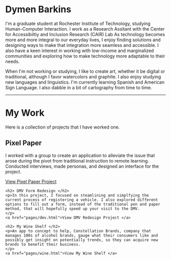 
<html lang="en">
<head>
    <meta charset="UTF-8">
    <meta name="viewport" content="width=device-width, initial-scale=1.0">
    <title>Dymen Barkins</title>
</head>
<body>
    <h1>Dymen Barkins</h1>
    <p>
        I'm a graduate student at Rochester Institute of Technology, studying Human-Computer Interaction. I work as a Research Assitant with the Center for Accessibiltiy and Inclusion Research (CAIR) Lab  As technology becomes more and more integral to our everyday lives, I enjoy finding solutions and designing ways to make that integration more seamless and accessible.  I also have a keen interest in working with low-income and marginalized communities and exploring how to make technology more adaptable to their needs.
    </p>
    <p>
        When I'm not working or studying, I like to create art, whether it be digital or traditional, although I favor watercolors and graphite. I also enjoy studying new languages and linguistics. I'm currently learning Spanish and American Sign Language. I also dabble in a bit of cartography from time to time.
    <hr>
    </p>
    <h1> My Work </h1>
    <p>Here is a collection of projects that I have worked one.</p>
    <h2> Pixel Paper </h2>
    <p>I worked with a group to create an application to alleviate the issue that arose during the pivot from traditional instruction to remote learning. Conducted interviews, made personas, and designed an interface for the project.
    </p>
    <a href="pages/pixelpaper.html">View Pixel Paper Project </a>

    <h2> DMV Form Redesign </h2>
    <p>In this project, I focused on steamlining and simplfying the current process of registering a vehicle. I also explored different options to fill out a form, instead of the traditional pen and paper method, that will hopefully speed up your visit to the DMV.
    </p>
    <a href="pages/dmv.html">View DMV Redesign Project </a>

    <h2> My Wine Shelf </h2>
    <p>An app to concept to help, Constellation Brands, company that manages 100s of alcohol brands, gauge what their consumers like and possibly get insight on potentially trends, so they can acquire new brands to benefit their business.
    </p>
    <a href="pages/wine.html">View My Wine Shelf </a>
    
    
</body>
</html>